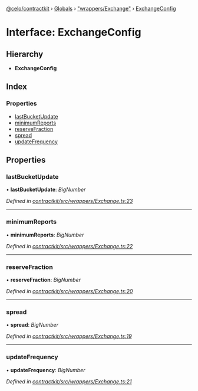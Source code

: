 [@celo/contractkit](../README.md) › [Globals](../globals.md) › ["wrappers/Exchange"](../modules/_wrappers_exchange_.md) › [ExchangeConfig](_wrappers_exchange_.exchangeconfig.md)

# Interface: ExchangeConfig

## Hierarchy

* **ExchangeConfig**

## Index

### Properties

* [lastBucketUpdate](_wrappers_exchange_.exchangeconfig.md#lastbucketupdate)
* [minimumReports](_wrappers_exchange_.exchangeconfig.md#minimumreports)
* [reserveFraction](_wrappers_exchange_.exchangeconfig.md#reservefraction)
* [spread](_wrappers_exchange_.exchangeconfig.md#spread)
* [updateFrequency](_wrappers_exchange_.exchangeconfig.md#updatefrequency)

## Properties

###  lastBucketUpdate

• **lastBucketUpdate**: *BigNumber*

*Defined in [contractkit/src/wrappers/Exchange.ts:23](https://github.com/celo-org/celo-monorepo/blob/master/packages/sdk/contractkit/src/wrappers/Exchange.ts#L23)*

___

###  minimumReports

• **minimumReports**: *BigNumber*

*Defined in [contractkit/src/wrappers/Exchange.ts:22](https://github.com/celo-org/celo-monorepo/blob/master/packages/sdk/contractkit/src/wrappers/Exchange.ts#L22)*

___

###  reserveFraction

• **reserveFraction**: *BigNumber*

*Defined in [contractkit/src/wrappers/Exchange.ts:20](https://github.com/celo-org/celo-monorepo/blob/master/packages/sdk/contractkit/src/wrappers/Exchange.ts#L20)*

___

###  spread

• **spread**: *BigNumber*

*Defined in [contractkit/src/wrappers/Exchange.ts:19](https://github.com/celo-org/celo-monorepo/blob/master/packages/sdk/contractkit/src/wrappers/Exchange.ts#L19)*

___

###  updateFrequency

• **updateFrequency**: *BigNumber*

*Defined in [contractkit/src/wrappers/Exchange.ts:21](https://github.com/celo-org/celo-monorepo/blob/master/packages/sdk/contractkit/src/wrappers/Exchange.ts#L21)*
